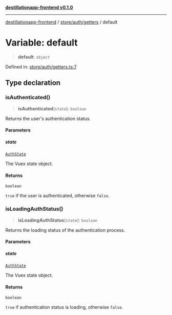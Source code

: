 [**destillationapp-frontend v0.1.0**](../../../../README.md)

***

[destillationapp-frontend](../../../../modules.md) / [store/auth/getters](../README.md) / default

# Variable: default

> **default**: `object`

Defined in: [store/auth/getters.ts:7](https://github.com/DestillApp/main/blob/76aba95a5d8c1d9174ebde73d7b50f0ea64b491a/frontend/src/store/auth/getters.ts#L7)

## Type declaration

### isAuthenticated()

> **isAuthenticated**(`state`): `boolean`

Returns the user's authentication status.

#### Parameters

##### state

[`AuthState`](../../interfaces/AuthState.md)

The Vuex state object.

#### Returns

`boolean`

`true` if the user is authenticated, otherwise `false`.

### isLoadingAuthStatus()

> **isLoadingAuthStatus**(`state`): `boolean`

Returns the loading status of the authentication process.

#### Parameters

##### state

[`AuthState`](../../interfaces/AuthState.md)

The Vuex state object.

#### Returns

`boolean`

`true` if authentication status is loading, otherwise `false`.
